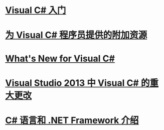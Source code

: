 # [Visual C# 入门](getting-started-with-csharp.md)
# [为 Visual C# 程序员提供的附加资源](additional-resources.md)
# [What's New for Visual C#](whats-new.md)
# [Visual Studio 2013 中 Visual C# 的重大更改](breaking-changes-in-visual-studio-2013.md)
# [C# 语言和 .NET Framework 介绍](introduction-to-the-csharp-language-and-the-net-framework.md)
